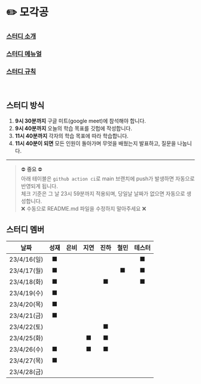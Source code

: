 # ✏️ 모각공

### [스터디 소개](https://jaesa5221.notion.site/3f2283ac086546f396ddb9e84c56e47e)

### [스터디 메뉴얼](https://github.com/we-can-do-better/2023-mogakgong/blob/main/.github/Manual.md)

### [스터디 규칙](https://github.com/we-can-do-better/2023-mogakgong/blob/main/.github/Rule.md)

<br/>

## 스터디 방식

1. **9시 30분까지** 구글 미트(google meet)에 참석해야 합니다.
2. **9시 40분까지** 오늘의 학습 목표를 깃헙에 작성합니다.
3. **11시 40분까지** 각자의 학습 목표에 따라 학습합니다.
4. **11시 40분이 되면** 모든 인원이 돌아가며 무엇을 배웠는지 발표하고, 질문을 나눕니다.

---

> ⛔ **중요** ⛔<br/> 
> 아래 테이블은 `github action ci`로 main 브랜치에 push가 발생하면 자동으로 반영되게 됩니다.<br/>
> 체크 기준은 그 날 23시 59분까지 적용되며, 당일날 날짜가 없으면 자동으로 생성합니다.<br/>
> ❌ 수동으로 README.md 파일을 수정하지 말아주세요 ❌

## 스터디 멤버
| 날짜 | 성재  |은비| 지연 | 진하 | 철민 | 테스터 |
|:----------:|:---:|:---:|:---:|:---:|:---:|:---:|
| 23/4/16(일) |■| |     |     |  |■|
|23/4/17(월)|■| | | |■|■|
|23/4/18(화)|■| | |■| |■|
|23/4/19(수)|■| | | | | |
|23/4/20(목)|■| | | | | |
|23/4/21(금)|■| | | | | |
|23/4/22(토)| | | |■| | ||23/4/23(일)| | | | | | ||23/4/24(월)| | | | | | |
|23/4/25(화)| | |■|■| | |
|23/4/26(수)|■| |■|■| | |
|23/4/27(목)|■| | | | | |
|23/4/28(금)| | | | | | |